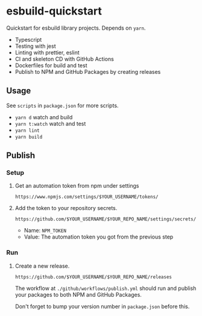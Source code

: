 # esbuild-quickstart

Quickstart for esbuild library projects. Depends on `yarn`.

- Typescript
- Testing with jest
- Linting with prettier, eslint
- CI and skeleton CD with GitHub Actions
- Dockerfiles for build and test
- Publish to NPM and GitHub Packages by creating releases

## Usage

See `scripts` in `package.json` for more scripts.

- `yarn d` watch and build
- `yarn t:watch` watch and test
- `yarn lint`
- `yarn build`

## Publish

### Setup

1. Get an automation token from npm under settings

   ```
   https://www.npmjs.com/settings/$YOUR_USERNAME/tokens/
   ```

2. Add the token to your repository secrets.

   ```
   https://github.com/$YOUR_USERNAME/$YOUR_REPO_NAME/settings/secrets/actions/new
   ```

   - Name: `NPM_TOKEN`
   - Value: The automation token you got from the previous step

### Run

1. Create a new release.

   ```
   https://github.com/$YOUR_USERNAME/$YOUR_REPO_NAME/releases
   ```

   The workflow at `./github/workflows/publish.yml` should run and publish your packages to both NPM and GitHub Packages.

   Don't forget to bump your version number in `package.json` before this.
